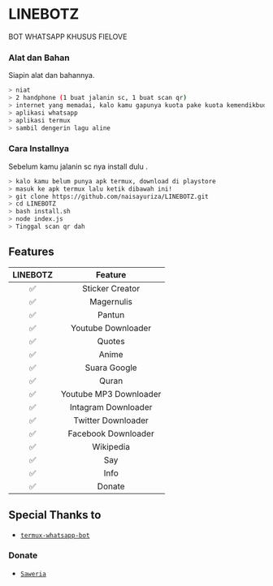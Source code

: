 # LINEBOTZ
BOT WHATSAPP KHUSUS FIELOVE

### Alat dan Bahan
Siapin alat dan bahannya.
```bash
> niat
> 2 handphone (1 buat jalanin sc, 1 buat scan qr)
> internet yang memadai, kalo kamu gapunya kuota pake kuota kemendikbud 
> aplikasi whatsapp
> aplikasi termux
> sambil dengerin lagu aline
```

### Cara Installnya
Sebelum kamu jalanin sc nya install dulu .
```bash
> kalo kamu belum punya apk termux, download di playstore
> masuk ke apk termux lalu ketik dibawah ini!
> git clone https://github.com/naisayuriza/LINEBOTZ.git
> cd LINEBOTZ
> bash install.sh
> node index.js
> Tinggal scan qr dah
```

## Features

| LINEBOTZ       |                Feature           |
| :-----------: | :--------------------------------: |
|       ✅       | Sticker Creator                  |
|       ✅       | Magernulis                       |
|       ✅       | Pantun                           |
|       ✅       | Youtube Downloader               |
|       ✅       | Quotes                           |
|       ✅       | Anime                            |
|       ✅       | Suara Google                     |
|       ✅       | Quran                            |
|       ✅       | Youtube MP3 Downloader           |
|       ✅       | Intagram Downloader              |
|       ✅       | Twitter Downloader               |
|       ✅       | Facebook Downloader              |
|       ✅       | Wikipedia                        |
|       ✅       | Say                              |
|       ✅       | Info                             |
|       ✅       | Donate                           |

## Special Thanks to
* [`termux-whatsapp-bot`](https://github.com/fdciabdul/termux-whatsapp-bot)

### Donate
* [`Saweria`](https://saweria.co/donate/rhishna)
